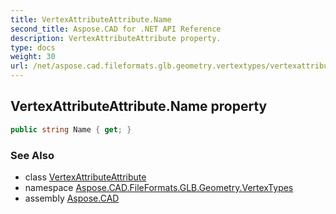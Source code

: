 ```yaml
---
title: VertexAttributeAttribute.Name
second_title: Aspose.CAD for .NET API Reference
description: VertexAttributeAttribute property. 
type: docs
weight: 30
url: /net/aspose.cad.fileformats.glb.geometry.vertextypes/vertexattributeattribute/name/
---
```

## VertexAttributeAttribute.Name property

```csharp
public string Name { get; }
```

### See Also

* class [VertexAttributeAttribute](../)
* namespace [Aspose.CAD.FileFormats.GLB.Geometry.VertexTypes](../../vertexattributeattribute/)
* assembly [Aspose.CAD](../../../)


